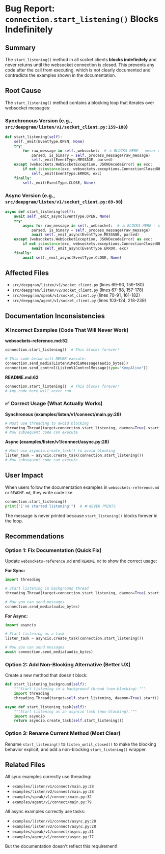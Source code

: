 # Bug Report: `connection.start_listening()` Blocks Indefinitely

## Summary

The `start_listening()` method in all socket clients **blocks indefinitely** and never returns until the websocket connection is closed. This prevents any code after the call from executing, which is not clearly documented and contradicts the examples shown in the documentation.

## Root Cause

The `start_listening()` method contains a blocking loop that iterates over websocket messages:

### Synchronous Version (e.g., `src/deepgram/listen/v1/socket_client.py:159-180`)

```python
def start_listening(self):
    self._emit(EventType.OPEN, None)
    try:
        for raw_message in self._websocket:  # ⚠️ BLOCKS HERE - never returns
            parsed, is_binary = self._process_message(raw_message)
            self._emit(EventType.MESSAGE, parsed)
    except (websockets.WebSocketException, JSONDecodeError) as exc:
        if not isinstance(exc, websockets.exceptions.ConnectionClosedOK):
            self._emit(EventType.ERROR, exc)
    finally:
        self._emit(EventType.CLOSE, None)
```

### Async Version (e.g., `src/deepgram/listen/v1/socket_client.py:69-90`)

```python
async def start_listening(self):
    await self._emit_async(EventType.OPEN, None)
    try:
        async for raw_message in self._websocket:  # ⚠️ BLOCKS HERE - never returns
            parsed, is_binary = self._process_message(raw_message)
            await self._emit_async(EventType.MESSAGE, parsed)
    except (websockets.WebSocketException, JSONDecodeError) as exc:
        if not isinstance(exc, websockets.exceptions.ConnectionClosedOK):
            await self._emit_async(EventType.ERROR, exc)
    finally:
        await self._emit_async(EventType.CLOSE, None)
```

## Affected Files

- `src/deepgram/listen/v1/socket_client.py` (lines 69-90, 159-180)
- `src/deepgram/listen/v2/socket_client.py` (lines 67-88, 157-178)
- `src/deepgram/speak/v1/socket_client.py` (lines 70-91, 161-182)
- `src/deepgram/agent/v1/socket_client.py` (lines 103-124, 218-239)

## Documentation Inconsistencies

### ❌ Incorrect Examples (Code That Will Never Work)

**websockets-reference.md:52**
```python
connection.start_listening()  # This blocks forever!

# This code below will NEVER execute:
connection.send_media(ListenV1MediaMessage(audio_bytes))
connection.send_control(ListenV1ControlMessage(type="KeepAlive"))
```

**README.md:62**
```python
connection.start_listening()  # This blocks forever!
# Any code here will never run
```

### ✅ Correct Usage (What Actually Works)

**Synchronous (examples/listen/v1/connect/main.py:28)**
```python
# Must use threading to avoid blocking
threading.Thread(target=connection.start_listening, daemon=True).start()
# Now subsequent code can execute
```

**Async (examples/listen/v1/connect/async.py:28)**
```python
# Must use asyncio.create_task() to avoid blocking
listen_task = asyncio.create_task(connection.start_listening())
# Now subsequent code can execute
```

## User Impact

When users follow the documentation examples in `websockets-reference.md` or `README.md`, they write code like:

```python
connection.start_listening()
print("I've started listening!")  # ❌ NEVER PRINTS
```

The message is never printed because `start_listening()` blocks forever in the loop.

## Recommendations

### Option 1: Fix Documentation (Quick Fix)

Update `websockets-reference.md` and `README.md` to show the correct usage:

**For Sync:**
```python
import threading

# Start listening in background thread
threading.Thread(target=connection.start_listening, daemon=True).start()

# Now you can send messages
connection.send_media(audio_bytes)
```

**For Async:**
```python
import asyncio

# Start listening as a task
listen_task = asyncio.create_task(connection.start_listening())

# Now you can send messages
await connection.send_media(audio_bytes)
```

### Option 2: Add Non-Blocking Alternative (Better UX)

Create a new method that doesn't block:

```python
def start_listening_background(self):
    """Start listening in a background thread (non-blocking)."""
    import threading
    threading.Thread(target=self.start_listening, daemon=True).start()

async def start_listening_task(self):
    """Start listening as an asyncio task (non-blocking)."""
    import asyncio
    return asyncio.create_task(self.start_listening())
```

### Option 3: Rename Current Method (Most Clear)

Rename `start_listening()` to `listen_until_closed()` to make the blocking behavior explicit, and add a non-blocking `start_listening()` wrapper.

## Related Files

All sync examples correctly use threading:
- `examples/listen/v1/connect/main.py:28`
- `examples/listen/v2/connect/main.py:28`
- `examples/speak/v1/connect/main.py:32`
- `examples/agent/v1/connect/main.py:79`

All async examples correctly use tasks:
- `examples/listen/v1/connect/async.py:28`
- `examples/listen/v2/connect/async.py:28`
- `examples/speak/v1/connect/async.py:31`
- `examples/agent/v1/connect/async.py:77`

But the documentation doesn't reflect this requirement!
